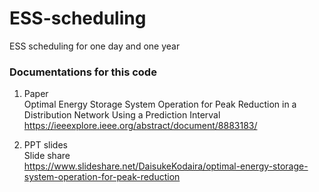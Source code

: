 # ESS-scheduling
ESS scheduling for one day and one year

### Documentations for this code
1. Paper  
Optimal Energy Storage System Operation for Peak Reduction in a Distribution Network Using a Prediction Interval  
https://ieeexplore.ieee.org/abstract/document/8883183/  

2. PPT slides  
Slide share   
https://www.slideshare.net/DaisukeKodaira/optimal-energy-storage-system-operation-for-peak-reduction


